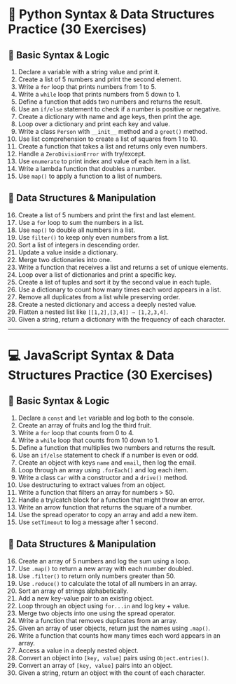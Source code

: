 # 🐍 Python Syntax & Data Structures Practice (30 Exercises)

## 🔹 Basic Syntax & Logic

1. Declare a variable with a string value and print it.
2. Create a list of 5 numbers and print the second element.
3. Write a `for` loop that prints numbers from 1 to 5.
4. Write a `while` loop that prints numbers from 5 down to 1.
5. Define a function that adds two numbers and returns the result.
6. Use an `if/else` statement to check if a number is positive or negative.
7. Create a dictionary with name and age keys, then print the age.
8. Loop over a dictionary and print each key and value.
9. Write a class `Person` with `__init__` method and a `greet()` method.
10. Use list comprehension to create a list of squares from 1 to 10.
11. Create a function that takes a list and returns only even numbers.
12. Handle a `ZeroDivisionError` with try/except.
13. Use `enumerate` to print index and value of each item in a list.
14. Write a lambda function that doubles a number.
15. Use `map()` to apply a function to a list of numbers.

## 🔹 Data Structures & Manipulation

16. Create a list of 5 numbers and print the first and last element.
17. Use a `for` loop to sum the numbers in a list.
18. Use `map()` to double all numbers in a list.
19. Use `filter()` to keep only even numbers from a list.
20. Sort a list of integers in descending order.
21. Update a value inside a dictionary.
22. Merge two dictionaries into one.
23. Write a function that receives a list and returns a set of unique elements.
24. Loop over a list of dictionaries and print a specific key.
25. Create a list of tuples and sort it by the second value in each tuple.
26. Use a dictionary to count how many times each word appears in a list.
27. Remove all duplicates from a list while preserving order.
28. Create a nested dictionary and access a deeply nested value.
29. Flatten a nested list like `[[1,2],[3,4]] → [1,2,3,4]`.
30. Given a string, return a dictionary with the frequency of each character.

---

# 💻 JavaScript Syntax & Data Structures Practice (30 Exercises)

## 🔹 Basic Syntax & Logic

1. Declare a `const` and `let` variable and log both to the console.
2. Create an array of fruits and log the third fruit.
3. Write a `for` loop that counts from 0 to 4.
4. Write a `while` loop that counts from 10 down to 1.
5. Define a function that multiplies two numbers and returns the result.
6. Use an `if/else` statement to check if a number is even or odd.
7. Create an object with keys `name` and `email`, then log the email.
8. Loop through an array using `.forEach()` and log each item.
9. Write a class `Car` with a constructor and a `drive()` method.
10. Use destructuring to extract values from an object.
11. Write a function that filters an array for numbers > 50.
12. Handle a try/catch block for a function that might throw an error.
13. Write an arrow function that returns the square of a number.
14. Use the spread operator to copy an array and add a new item.
15. Use `setTimeout` to log a message after 1 second.

## 🔹 Data Structures & Manipulation

16. Create an array of 5 numbers and log the sum using a loop.
17. Use `.map()` to return a new array with each number doubled.
18. Use `.filter()` to return only numbers greater than 50.
19. Use `.reduce()` to calculate the total of all numbers in an array.
20. Sort an array of strings alphabetically.
21. Add a new key-value pair to an existing object.
22. Loop through an object using `for...in` and log key + value.
23. Merge two objects into one using the spread operator.
24. Write a function that removes duplicates from an array.
25. Given an array of user objects, return just the names using `.map()`.
26. Write a function that counts how many times each word appears in an array.
27. Access a value in a deeply nested object.
28. Convert an object into `[key, value]` pairs using `Object.entries()`.
29. Convert an array of `[key, value]` pairs into an object.
30. Given a string, return an object with the count of each character.
